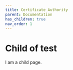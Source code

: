 ```yaml
---
title: Certificate Authority
parent: Documentation
has_children: true
nav_order: 1
---
```


# Child of test

I am a child page.
